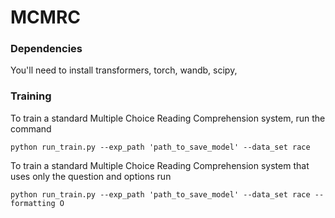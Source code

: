 # MCMRC

### Dependencies
You'll need to install transformers, torch, wandb, scipy, 

### Training
To train a standard Multiple Choice Reading Comprehension system, run the command

```
python run_train.py --exp_path 'path_to_save_model' --data_set race 
```

To train a standard Multiple Choice Reading Comprehension system that uses only the question and options run

```
python run_train.py --exp_path 'path_to_save_model' --data_set race --formatting O 
```


